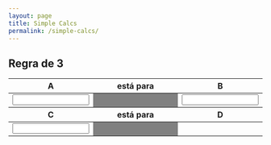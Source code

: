 ```yaml
---
layout: page
title: Simple Calcs
permalink: /simple-calcs/
---
```


<style>
    table th {
        text-align: center;
    }

    table td {
        text-align: center;
    }
</style>

<script>

    function verifyAndCalc(){
        let a = document.getElementById("a");
        let b = document.getElementById("b");
        let c = document.getElementById("c");

        if(a.value == undefined || b.value == undefined || c.value == undefined){
            return;
        }

        document.getElementById("d").textContent = (b.value * c.value)/(a.value)
    }
</script>

<h2>Regra de 3</h2>

<table class="table">
            <thead>
              <tr>
                <th scope="col" width="33%">A</th>
                <th scope="col" width="33%">está para</th>
                <th scope="col" width="33%">B</th>
              </tr>
            </thead>
            <tbody>
              <tr>
                <td><input id="a" oninput="verifyAndCalc();" style="width: 100%;" type="number"/></td>
                <td style="background-color: grey;"></td>
                <td><input id="b" oninput="verifyAndCalc();" style="width: 100%;" type="number"/></td>
              </tr>
            </tbody>
            <thead>
                <tr>
                  <th scope="col">C</th>
                  <th scope="col">está para</th>
                  <th scope="col">D</th>
                </tr>
            </thead>
            <tbody>
                <tr>
                  <td><input id="c" oninput="verifyAndCalc();" style="width: 100%;" type="number"/></td>
                  <td style="background-color: grey;"></td>
                  <td><span id="d"></span></td>
                </tr>
            </tbody>
          </table>